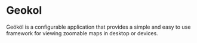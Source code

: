 # Geokol
Geököl is a configurable application that provides a simple and easy to use framework for viewing zoomable maps in desktop or devices.
